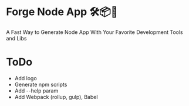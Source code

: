 # Forge Node App 🛠📦🎊

A Fast Way to Generate Node App With Your Favorite Development Tools and Libs

# ToDo

- Add logo
- Generate npm scripts
- Add --help param
- Add Webpack (rollup, gulp), Babel
